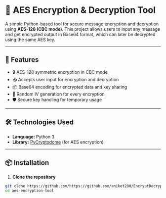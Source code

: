 # 🔐 AES Encryption & Decryption Tool

A simple Python-based tool for secure message encryption and decryption using **AES-128 (CBC mode)**. This project allows users to input any message and get encrypted output in Base64 format, which can later be decrypted using the same AES key.

---

## 🚀 Features

- 🔒 AES-128 symmetric encryption in CBC mode
- 📥 Accepts user input for encryption and decryption
- 📦 Base64 encoding for encrypted data and key sharing
- 🔁 Random IV generation for every encryption
- 🛡️ Secure key handling for temporary usage

---

## 🛠️ Technologies Used

- **Language:** Python 3
- **Library:** [PyCryptodome](https://www.pycryptodome.org/) (for AES encryption)

---

## 📦 Installation

1. **Clone the repository**
```bash
git clone https://github.com/https://github.com/aniket200/EncryptDecrypt/aes-encryption-tool.git
cd aes-encryption-tool
